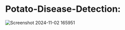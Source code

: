 # Potato-Disease-Detection:
![Screenshot 2024-11-02 165951](https://github.com/user-attachments/assets/f2ed8726-8b07-4a8e-948a-67c7867edd6c)
